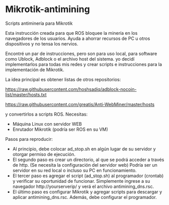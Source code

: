 # Mikrotik-antimining
Scripts antiminería para Mikrotik

Esta instrucción creada para que ROS bloquee la minería en los navegadores de los usuarios. Ayuda a ahorrar recursos de PC u otros dispositivos y no
tensa los nervios.

Encontré un par de instrucciones, pero son para uso local, para software como Ublock, Adblock o el archivo host del sistema. yo decidí
implementarlos para todas mis redes y crear scripts e instrucciones para la implementación de Mikrotik.

La idea principal es obtener listas de otros repositorios:

https://raw.githubusercontent.com/hoshsadiq/adblock-nocoin-list/master/hosts.txt

https://raw.githubusercontent.com/greatis/Anti-WebMiner/master/hosts

y convertirlos a scripts ROS.
Necesitas:
- Máquina Linux con servidor WEB
- Enrutador Mikrotik (podría ser ROS en su VM)

Pasos para reproducir:
- Al principio, debe colocar ad_stop.sh en algún lugar de su servidor y otorgar permiso de ejecución.
- El segundo paso es crear un directorio, al que se podrá acceder a través de http. (Se necesita la configuración del servidor web) Podría ser un servidor en su red local o incluso su PC en funcionamiento.
- El tercer paso es agregar el script (ad_stop.sh) al programador (crontab) y verificar su oportunidad de funcionar. Simplemente ingrese a su navegador http://yourserverip/ y verá el archivo antimining_dns.rsc.
- El último paso es configurar Mikrotik y agregar scripts para descargar y aplicar antimining_dns.rsc. Además, debe configurar el programador.

